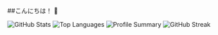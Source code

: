##こんにちは！ 👋

<!--
**LIJUNYU-94/LIJUNYU-94** is a ✨ _special_ ✨ repository because its `README.md` (this file) appears on your GitHub profile.

Here are some ideas to get you started:

- 🔭 I’m currently working on ...
- 🌱 I’m currently learning ...
- 👯 I’m looking to collaborate on ...
- 🤔 I’m looking for help with ...
- 💬 Ask me about ...
- 📫 How to reach me: ...
- 😄 Pronouns: ...
- ⚡ Fun fact: ...
-->

![GitHub Stats](https://github-readme-stats.vercel.app/api?username=LIJUNYU-94&show_icons=true&theme=tokyonight)
![Top Languages](https://github-readme-stats.vercel.app/api/top-langs/?username=LIJUNYU-94&layout=compact&theme=radical)
![Profile Summary](http://github-profile-summary-cards.vercel.app/api/cards/profile-details?username=LIJUNYU-94&theme=tokyonight)
![GitHub Streak](https://github-readme-streak-stats.herokuapp.com/?username=LIJUNYU-94&theme=radical)
